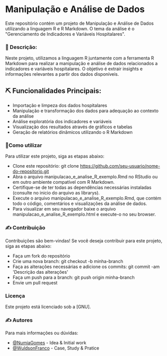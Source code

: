 # Manipulação e Análise de Dados
Este repositório contém um projeto de Manipulação e Análise de Dados utilizando a linguagem R e R Markdown. O tema da análise é o "Gerenciamento de Indicadores e Variáveis Hospitalares".

### 🧐 Descrição: <a name = "about"></a>
Neste projeto, utilizamos a linguagem R juntamente com a ferramenta R Markdown para realizar a manipulação e análise de dados relacionados a indicadores e variáveis hospitalares. O objetivo é extrair insights e informações relevantes a partir dos dados disponíveis.

## ⛏️ Funcionalidades Principais:  <a name = "built_using"></a>
* Importação e limpeza dos dados hospitalares
* Manipulação e transformação dos dados para adequação ao contexto da análise
* Análise exploratória dos indicadores e variáveis
* Visualização dos resultados através de gráficos e tabelas
* Geração de relatórios dinâmicos utilizando o R Markdown

### 📝Como utilizar
Para utilizar este projeto, siga as etapas abaixo:

* Clone este repositório: git clone https://github.com/seu-usuario/nome-do-repositorio.git
* Abra o arquivo manipulacao_e_analise_R_exemplo.Rmd no RStudio ou em outro ambiente compatível com R Markdown.
* Certifique-se de ter todas as dependências necessárias instaladas (consulte no inicio do arquivo as librarys).
* Execute o arquivo manipulacao_e_analise_R_exemplo.Rmd, que contém todo o código, comentários e visualizações da análise de dados.
* Para visualizar em seu navegador baixe o arquivo manipulacao_e_analise_R_exemplo.html e execute-o no seu browser.

### ✍️ Contribuição
Contribuições são bem-vindas! Se você deseja contribuir para este projeto, siga as etapas abaixo:

* Faça um fork do repositório
* Crie uma nova branch: git checkout -b minha-branch
* Faça as alterações necessárias e adicione os commits: git commit -am 'Descrição das alterações'
* Faça um push para a branch: git push origin minha-branch
* Envie um pull request

### Licença
Este projeto está licenciado sob a [GNU].

### ✍️ Autores
Para mais informações ou dúvidas:
- [@NumiaGomes](https://www.linkedin.com/in/numi-gomes/) - Idea & Initial work
- [@WuldsonFranco](https://beacons.ai/wuldson) - Case, Study & Pratice
